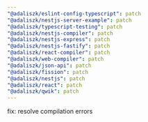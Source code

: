 ```yaml
---
"@adaliszk/eslint-config-typescript": patch
"@adaliszk/nestjs-server-example": patch
"@adaliszk/typescript-testing": patch
"@adaliszk/nestjs-compiler": patch
"@adaliszk/nestjs-express": patch
"@adaliszk/nestjs-fastify": patch
"@adaliszk/react-compiler": patch
"@adaliszk/web-compiler": patch
"@adaliszk/json-api": patch
"@adaliszk/fission": patch
"@adaliszk/nestjs": patch
"@adaliszk/react": patch
"@adaliszk/qwik": patch
---
```


fix: resolve compilation errors
